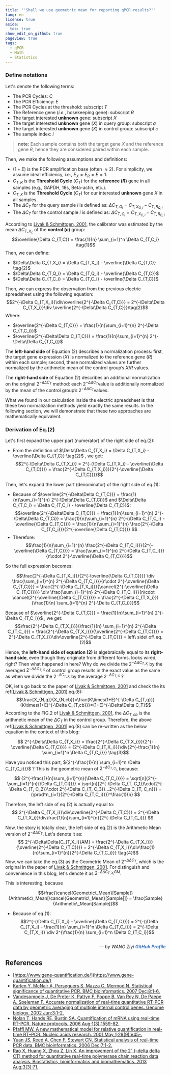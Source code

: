 ```yaml
---
title: "'Shall we use geometric mean for reporting qPCR results?'"
lang: en
license: true
aside:
  toc: true
show_edit_on_github: true
pageview: true
tags:
  - qPCR
  - Math
  - Statistics
---
```

### Define notations
Let's denote the following terms:
 - The PCR Cycles: $C$
 - The PCR Efficiency: $E$
 - The PCR Cycles at the threshold: subscript $T$
 - The Reference gene (*i.e.*, hosekeeping gene): subscript $R$
 - The target interested **unknown** gene: subscript $X$
 - The target interested **unknown** gene ($X$) in query group: subscript $q$
 - The target interested **unknown** gene ($X$) in control group: subscript $c$
 - The sample index: $i$
 
 > **note:**  Each sample contains both the target gene $X$ and the reference gene $R$, hence they are considered paired within each sample.

Then, we make the following assumptions and definitions:
 - $(1 + E)$ is the PCR amplification base (often $\approx2$). For simplicity, we assume ideal efficiency, i.e., $E_X = E_R = E = 1$.
 - $C_{T,R}$ is the **Threshold Cycle** ($C_{T}$) for the **reference ($R$)** gene in all samples (e.g., GAPDH, 18s, Beta-actin, etc.).
 - $C_{T,X}$ is the **Threshold Cycle** ($C_{T}$) for our interested **unknown** gene $X$ in all samples.
 - The $\Delta C_T$ for the query sample $i$ is defined as: $\Delta C_{T,Q_{i}} = C_{T,X_{Q,i}} - C_{T,R_{Q,i}}$
 - The $\Delta C_T$ for the control sample $i$ is defined as: $\Delta C_{T,C_{i}} = C_{T,X_{C,i}} - C_{T,R_{C,i}}$ 
 
According to [Livak & Schmittgen, 2001](https://pubmed.ncbi.nlm.nih.gov/11846609/), the calibrator was estimated by the mean $\Delta C_{T,X_c}$ of the **control ($c$)** group: 
 $$\overline{\Delta C_{T,C}} = \frac{1}{n} \sum_{i=1}^n \Delta C_{T,C_i} \tag{1}$$
Then, we can define:
 - $\Delta\Delta C_{T,X_i} = \Delta C_{T,X_i} - \overline{\Delta C_{T,C}} \tag{2}$
 - $\Delta\Delta C_{T,Q_i} = \Delta C_{T,Q_i} - \overline{\Delta C_{T,C}}$
 - $\Delta\Delta C_{T,C_i} = \Delta C_{T,C_i} - \overline{\Delta C_{T,C}}$

Then, we can express the observation from the previous electric spreadsheet using the following equation:
$$2^{-\Delta C_{T,X_i}}\div\overline{2^{-\Delta C_{T,C}}} = 2^{-\Delta\Delta C_{T,X_i}}\div \overline{2^{-\Delta\Delta C_{T,C}}}\tag{2}$$
Where:
 - $\overline{2^{-\Delta C_{T,C}}} = \frac{1}{n}\sum_{i=1}^{n} 2^{-\Delta C_{T,C_i}}$
 - $\overline{2^{-\Delta\Delta C_{T,C}}} = \frac{1}{n}\sum_{i=1}^{n} 2^{-\Delta\Delta C_{T,C_i}}$

The **left-hand side** of Equation (2) describes a normalization process: first, the target gene expression ($X$) is normalized to the reference gene ($R$) within each sample; second, these normalized values are further normalized by the arithmetic mean of the control group’s $X/R$ values.

The **right-hand side** of Equation (2) describes an additional normalization on the original $2^{-\Delta\Delta C_T}$ method: each $2^{-\Delta\Delta C_T}$​ value is additionally normalized by the mean of the control group’s $2^{-\Delta\Delta C_T}$​​ values.

What we found in our calculation inside the electric spreadsheet is that these two normalization methods yield exactly the same results. In the following section, we will demonstrate that these two approaches are mathematically equivalent.
### Derivation of Eq.(2)

Let's first expand the upper part (numerator) of the right side of eq.(2):
  - From the definition of $\Delta\Delta C_{T,X_i} = \Delta C_{T,X_i} - \overline{\Delta C_{T,C}} \tag{2}$ , we get:
$$2^{-\Delta\Delta C_{T,X_i}} = 2^{-(\Delta C_{T,X_i} - \overline{\Delta C_{T,C}})} = \frac{2^{-\Delta C_{T,X_i}}}{2^{-\overline{\Delta C_{T,C}}}}$$
 
 Then, let's expand the lower part (denominator) of the right side of eq.(1):
  - Because of $\overline{2^{-\Delta\Delta C_{T,C}}} = \frac{1}{n}\sum_{i=1}^{n} 2^{-\Delta\Delta C_{T,Ci}}$ and $\Delta\Delta C_{T,C_i} = \Delta C_{T,C_i} - \overline{\Delta C_{T,C}}$:
$$\overline{2^{-\Delta\Delta C_{T,C}}} = \frac{1}{n}\sum_{i=1}^{n} 2^{-\Delta\Delta C_{T,Ci}} = \frac{1}{n}\sum_{i=1}^{n} 2^{-(\Delta C_{T,C_i} - \overline{\Delta C_{T,C}})} = \frac{1}{n}\sum_{i=1}^{n} \frac{2^{-\Delta C_{T,C_i}}}{2^{-\overline{\Delta C_{T,C}}}} $$
 - Therefore:
$$\frac{1}{n}\sum_{i=1}^{n} \frac{2^{-\Delta C_{T,C_i}}}{2^{-\overline{\Delta C_{T,C}}}} = \frac{\sum_{i=1}^{n} 2^{-\Delta C_{T,C_i}}}{n\cdot 2^{-\overline{\Delta C_{T,C}}}}$$

So the full expression becomes: 

$$\frac{2^{-\Delta C_{T,X_i}}}{2^{-\overline{\Delta C_{T,C}}}} \div \frac{\sum_{i=1}^{n} 2^{-\Delta C_{T,C_i}}}{n\cdot 2^{-\overline{\Delta C_{T,C}}}} = \frac{2^{-\Delta C_{T,X_i}}}{\cancel{2^{-\overline{\Delta C_{T,C}}}}} \div \frac{\sum_{i=1}^{n} 2^{-\Delta C_{T,C_i}}}{n\cdot \cancel{2^{-\overline{\Delta C_{T,C}}}}} = \frac{2^{-\Delta C_{T,X_i}}}{\frac{1}{n} \sum_{i=1}^{n} 2^{-\Delta C_{T,C_i}}}$$

Because of $\overline{2^{-\Delta C_{T,C}}} = \frac{1}{n}\sum_{i=1}^{n} 2^{-\Delta C_{T,C_i}}$ , we get:
$$\frac{2^{-\Delta C_{T,X_i}}}{\frac{1}{n} \sum_{i=1}^{n} 2^{-\Delta C_{T,C_i}}} = \frac{2^{-\Delta C_{T,X_i}}}{\overline{2^{-\Delta C_{T,C}}}} = 2^{-\Delta C_{T,X_i}}\div\overline{2^{-\Delta C_{T,C}}} = left\ side\ of\ eq.(2)$$


Hence, the **left-hand side of equation (2)** is algebraically equal to its **right-hand side**, even though they originate from different forms. looks wired, right? Then what happened in here? Why do we divide the $2^{-\Delta\Delta C_{T,X_i}}$ by the averaged $2^{-\Delta\Delta C_{T,C}}$ of control group results in the exact value as the same as when we divide the $2^{-\Delta C_{T,X_i}}$ by the average $2^{-\Delta C_{T,C}}$ ?

 OK, let's go back to the paper of [Livak & Schmittgen, 2001](https://pubmed.ncbi.nlm.nih.gov/11846609/) and check the its ref\[[Livak & Schmittgen, 2001](https://pubmed.ncbi.nlm.nih.gov/11846609/)\].eq.(8):
 $$\frac{X_{N,q}}{X_{N,cb}}=\frac{K\times(1+E)^{-\Delta C_{T,q}}}{K\times(1+E)^{-\Delta C_{T,cb}}}=(1+E)^{-\Delta\Delta C_T}$$
According to the FIG.2 of [Livak & Schmittgen, 2001](https://pubmed.ncbi.nlm.nih.gov/11846609/), the $\Delta C_{T,cb}$ is the arithmetic mean of the $\Delta C_{T}$ in the control group. Therefore, the above ref\[[Livak & Schmittgen, 2001](https://pubmed.ncbi.nlm.nih.gov/11846609/)\].eq.(8) can be re-written as the below equation in the context of this blog:

$$ 2^{-\Delta\Delta C_{T,X_i}} = \frac{2^{-\Delta C_{T,X_i}}}{2^{-\overline{\Delta C_{T,C}}}} = {2^{-\Delta C_{T,X_i}}}\div{2^{-\frac{1}{n} \sum_{i=1}^n \Delta C_{T,C_i}}} \tag{3}$$

Have you noticed this part, ${2^{-\frac{1}{n} \sum_{i=1}^n \Delta C_{T,C_i}}}$ ? This is the geometric mean of $2^{-\Delta C_{T,C_i}}$, because:

$$ {2^{-\frac{1}{n}\sum_{i=1}^{n}{\Delta C_{T,C_i}}}} = \sqrt[n]{2^{-\sum_{i=1}^{n}{\Delta C_{T,Ci}}}} = \sqrt[n]{2^{-\Delta C_{T, C_1}}\cdot2^{-\Delta C_{T, C_2}}\cdot 2^{-\Delta C_{T, C_3}}...2^{-\Delta C_{T, C_n}}} = (\prod^n_{i=1}{2^{-\Delta C_{T,C_i}}})^\frac{1}{n} $$


Therefore, the left side of eq.(2) is actually equal to:
$$ 2^{-\Delta C_{T,X_i}}\div\overline{2^{-\Delta C_{T,C}}} = 2^{-\Delta C_{T,X_i}}\div\frac{1}{n}\sum_{i=1}^{n}{2^{-\Delta C_{T,C_i}}} $$

Now, the story is totally clear, the left side of eq.(2) is the Arithmetic Mean version of $2^{-\Delta\Delta C_T}$. Let's denote it as:
$$ 2^{-\Delta\Delta{C_{T,X_i}}AM} = \frac{2^{-\Delta C_{T,X_i}}}{\overline{2^{-\Delta C_{T,C}}}} = 2^{-\Delta C_{T,X_i}}\div\frac{1}{n}\sum_{i=1}^{n}{2^{-\Delta C_{T,C_i}}} \tag{4}$$
Now, we can take the eq.(3) as the Geometric Mean of $2^{-\Delta\Delta C_T}$, which is the original in the paper of [Livak & Schmittgen, 2001](https://pubmed.ncbi.nlm.nih.gov/11846609/). For distinguish and convenience in this blog, let's denote it as $2^{-\Delta\Delta{C_{T,X_i}}GM}$.



This is interesting, because 


$$\frac{\cancel{Geometric\_Mean}[Sample]}{Arithmetic\_Mean[\cancel{Geometric\_Mean}[Sample]]} = \frac{Sample}{Arithmetic\_Mean[Sample]}$$







  - Because of eq.(1):
$$2^{-(\Delta C_{T,X_i} - \overline{\Delta C_{T,C}})} = 2^{-(\Delta C_{T,X_i} - \frac{1}{n} \sum_{i=1}^n \Delta C_{T,C_i})} = 2^{-\Delta C_{T,X_i}} \div 2^{\frac{1}{n} \sum_{i=1}^n \Delta C_{T,C_i}}$$

<div style="text-align: right; font-style: italic; margin-top: 2em;">
  — by WANG Ziyi <a href="https://github.com/wong-ziyi" target="_blank" style="color: #4078c0; text-decoration: none; font-weight: bold;">GitHub Profile</a>
</div>

## References
 - [https://www.gene-quantification.de/](https://www.gene-quantification.de/)
 - [Karlen Y, McNair A, Perseguers S, Mazza C, Mermod N. Statistical significance of quantitative PCR. BMC bioinformatics. 2007 Dec;8:1-6.](https://bmcbioinformatics.biomedcentral.com/articles/10.1186/1471-2105-8-131#Sec14)
 - [Vandesompele J, De Preter K, Pattyn F, Poppe B, Van Roy N, De Paepe A, Speleman F. Accurate normalization of real-time quantitative RT-PCR data by geometric averaging of multiple internal control genes. Genome biology. 2002 Jun;3:1-2.](https://genomebiology.biomedcentral.com/articles/10.1186/gb-2002-3-7-research0034#Abs1)
 - [Nolan T, Hands RE, Bustin SA. Quantification of mRNA using real-time RT-PCR. Nature protocols. 2006 Aug;1(3):1559-82.](http://gene-quantification.org/nolan-hands-bustin-2006.pdf)
 - [Pfaffl MW. A new mathematical model for relative quantification in real-time RT–PCR. Nucleic acids research. 2001 May 1;29(9):e45-.](https://academic.oup.com/nar/article/29/9/e45/2384081)
 - [Yuan JS, Reed A, Chen F, Stewart CN. Statistical analysis of real-time PCR data. BMC bioinformatics. 2006 Dec;7:1-2.](https://link.springer.com/article/10.1186/1471-2105-7-85)
 - [Rao X, Huang X, Zhou Z, Lin X. An improvement of the 2ˆ (–delta delta CT) method for quantitative real-time polymerase chain reaction data analysis. Biostatistics, bioinformatics and biomathematics. 2013 Aug;3(3):71.](https://pmc.ncbi.nlm.nih.gov/articles/PMC4280562/?utm_source=chatgpt.com)

